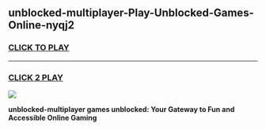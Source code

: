
## unblocked-multiplayer-Play-Unblocked-Games-Online-nyqj2
<h3>
<a href="https://premium76.site?title=unblocked-multiplayer&ref=25A">CLICK TO PLAY</a></h3>
<hr>

<h3>
<a href="https://premium76.site?title=unblocked-multiplayer&ref=25A">CLICK 2 PLAY</a>
  
</h3>

<a href="https://premium76.site?title=unblocked-multiplayer&ref=25A"><img src="https://clearcache.store/games.png"></a>


**unblocked-multiplayer games unblocked: Your Gateway to Fun and Accessible Online Gaming**
